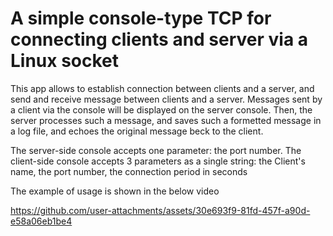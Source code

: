 # A simple console-type TCP for connecting clients and server via a Linux socket

This app allows to establish connection between clients and a server, and send and receive message between clients and a server.
Messages sent by a client via the console will be displayed on the server console.
Then, the server processes such a message, and saves such a formetted message in a log file, and echoes the original message beck to the client.

The server-side console accepts one parameter: the port number.
The client-side console accepts 3 parameters as a single string: the Client's name, the port number, the connection period in seconds

The example of usage is shown in the below video

https://github.com/user-attachments/assets/30e693f9-81fd-457f-a90d-e58a06eb1be4


